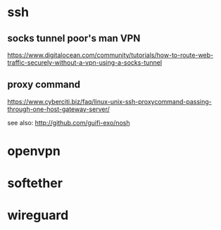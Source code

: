 # ssh

## socks tunnel poor's man VPN

https://www.digitalocean.com/community/tutorials/how-to-route-web-traffic-securely-without-a-vpn-using-a-socks-tunnel

## proxy command

https://www.cyberciti.biz/faq/linux-unix-ssh-proxycommand-passing-through-one-host-gateway-server/

see also: http://github.com/guifi-exo/nosh

# openvpn

# softether

# wireguard
